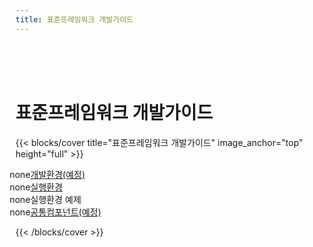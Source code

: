 ```yaml
---
title: 표준프레임워크 개발가이드
---
```


<br>
<br>
<br>

# 표준프레임워크 개발가이드

{{< blocks/cover title="표준프레임워크 개발가이드" image_anchor="top" height="full" >}}
<ul>
    <li style='list-style:"none"'>
        <a href="/egovframe-docs/egovframe-develpoment/">
          개발환경(예정) <i class="fas fa-arrow-alt-circle-right ms-2"></i>
        </a>
    </li>
    <li style='list-style:"none"'>
        <a href="/egovframe-docs/egovframe-runtime/">
          실행환경 <i class="fas fa-arrow-alt-circle-right ms-2"></i>
        </a>
    </li>
    <li style='list-style:"none"'>
        <a chref="/egovframe-docs/runtime-example/">
          실행환경 예제 <i class="fas fa-arrow-alt-circle-right ms-2"></i>
        </a>
    </li>
    <li style='list-style:"none"'>
        <a href="/egovframe-docs/common-component/">
          공통컴포넌트(예정) <i class="fas fa-arrow-alt-circle-right ms-2"></i>
        </a>
    </li>
</ul>
{{< /blocks/cover >}}
